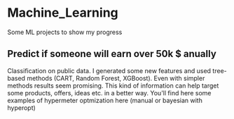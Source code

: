 # Machine_Learning
Some ML projects to show my progress

## Predict if someone will earn over 50k $ anually
Classification on public data. I generated some new features and used tree-based methods (CART, Random Forest, XGBoost). Even with simpler methods results seem promising. This kind of information can help target some products, offers, ideas etc. in a better way. You'll find here some examples of hypermeter optmization here (manual or bayesian with hyperopt)

